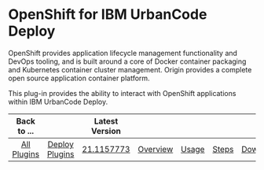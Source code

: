
# OpenShift for IBM UrbanCode Deploy

OpenShift provides application lifecycle management functionality and DevOps tooling, and is built around a core of Docker container packaging and Kubernetes container cluster management. Origin provides a complete open source application container platform.

This plug-in provides the ability to interact with OpenShift applications within IBM UrbanCode Deploy.


|Back to ...||Latest Version|||||
| :---: | :---: | :---: | :---: | :---: | :---: | :---: |
|[All Plugins](../../index.md)|[Deploy Plugins](../README.md)|[21.1157773](https://raw.githubusercontent.com/UrbanCode/IBM-UCD-PLUGINS/main/files/openshift/ucd-openshift-21.1157773.zip)|[Overview](overview.md)|[Usage](usage.md)|[Steps](steps.md)|[Downloads](downloads.md)|
